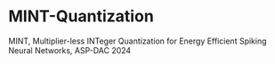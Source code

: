 # MINT-Quantization
MINT, Multiplier-less INTeger Quantization for Energy Efficient Spiking Neural Networks, ASP-DAC 2024
